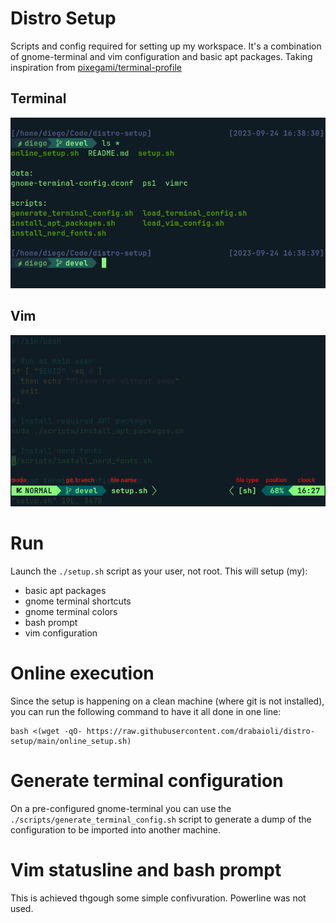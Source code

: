 # Distro Setup

Scripts and config required for setting up my workspace. It's a combination of gnome-terminal and vim configuration and basic apt packages.
Taking inspiration from [pixegami/terminal-profile](https://github.com/pixegami/terminal-profile)

## Terminal

![term](./img/terminal.png)

## Vim

![vim](./img/vim_statusline.png)

# Run

Launch the `./setup.sh` script as your user, not root. This will setup (my):
- basic apt packages
- gnome terminal shortcuts
- gnome terminal colors
- bash prompt
- vim configuration

# Online execution

Since the setup is happening on a clean machine (where git is not installed), you can run the following command to have it all done in one line:

```
bash <(wget -qO- https://raw.githubusercontent.com/drabaioli/distro-setup/main/online_setup.sh)
```

# Generate terminal configuration

On a pre-configured gnome-terminal you can use the `./scripts/generate_terminal_config.sh` script to generate a dump of the configuration to be imported into another machine.

# Vim statusline and bash prompt

This is achieved thgough some simple confivuration. Powerline was not used.
